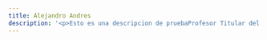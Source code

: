 ```yaml
---
title: Alejandro Andres
description: '<p>Esto es una descripcion de pruebaProfesor Titular del Departamento de Historia Contemporánea de la Universidad Autónoma de Madrid y actualmente Coordinador del Programa de Doctorado en Historia Contemporánea en la UAM. Las líneas de investigación en que las que ha trabajado últimamente tienen que ver con la construcción del Estado y las culturas políticas en el siglo XIX en España y América Titular del Departamento de Historia Contemporánea de la Universidad Autónoma de Madrid y actualmente Coordinador del Programa de Doctorado en Historia Contemporánea en la UAM. Las líneas de investigación en que las que ha trabajado últimamente tienen que</p>'
---
```

